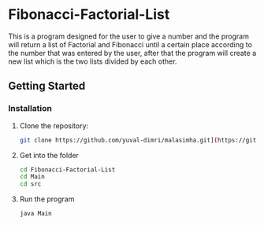 # Fibonacci-Factorial-List
This is a program designed for the user to give a number and the program will return a list of Factorial and Fibonacci until a certain place according to the number that was entered by the user, after that the program will create a new list which is the two lists divided by each other.

## Getting Started

### Installation

1. Clone the repository:

    ```sh
    git clone https://github.com/yuval-dimri/malasimha.git](https://github.com/ItamarBenDor2008/Fibonacci-Factorial-List
    ```

2. Get into the folder

    ```sh
    cd Fibonacci-Factorial-List
    cd Main
    cd src
    ```
3. Run the program

    ```sh
    java Main
    ```
